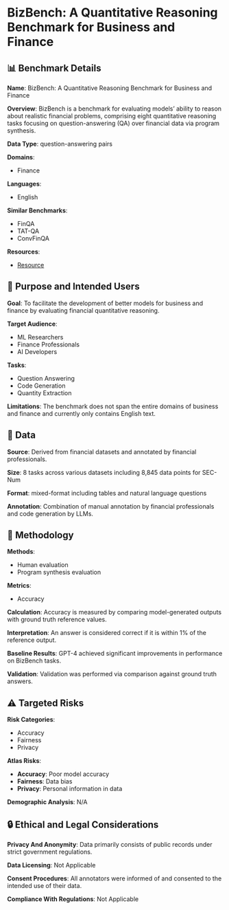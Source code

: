 # BizBench: A Quantitative Reasoning Benchmark for Business and Finance

## 📊 Benchmark Details

**Name**: BizBench: A Quantitative Reasoning Benchmark for Business and Finance

**Overview**: BizBench is a benchmark for evaluating models’ ability to reason about realistic financial problems, comprising eight quantitative reasoning tasks focusing on question-answering (QA) over financial data via program synthesis.

**Data Type**: question-answering pairs

**Domains**:
- Finance

**Languages**:
- English

**Similar Benchmarks**:
- FinQA
- TAT-QA
- ConvFinQA

**Resources**:
- [Resource](N/A)

## 🎯 Purpose and Intended Users

**Goal**: To facilitate the development of better models for business and finance by evaluating financial quantitative reasoning.

**Target Audience**:
- ML Researchers
- Finance Professionals
- AI Developers

**Tasks**:
- Question Answering
- Code Generation
- Quantity Extraction

**Limitations**: The benchmark does not span the entire domains of business and finance and currently only contains English text.

## 💾 Data

**Source**: Derived from financial datasets and annotated by financial professionals.

**Size**: 8 tasks across various datasets including 8,845 data points for SEC-Num

**Format**: mixed-format including tables and natural language questions

**Annotation**: Combination of manual annotation by financial professionals and code generation by LLMs.

## 🔬 Methodology

**Methods**:
- Human evaluation
- Program synthesis evaluation

**Metrics**:
- Accuracy

**Calculation**: Accuracy is measured by comparing model-generated outputs with ground truth reference values.

**Interpretation**: An answer is considered correct if it is within 1% of the reference output.

**Baseline Results**: GPT-4 achieved significant improvements in performance on BizBench tasks.

**Validation**: Validation was performed via comparison against ground truth answers.

## ⚠️ Targeted Risks

**Risk Categories**:
- Accuracy
- Fairness
- Privacy

**Atlas Risks**:
- **Accuracy**: Poor model accuracy
- **Fairness**: Data bias
- **Privacy**: Personal information in data

**Demographic Analysis**: N/A

## 🔒 Ethical and Legal Considerations

**Privacy And Anonymity**: Data primarily consists of public records under strict government regulations.

**Data Licensing**: Not Applicable

**Consent Procedures**: All annotators were informed of and consented to the intended use of their data.

**Compliance With Regulations**: Not Applicable

